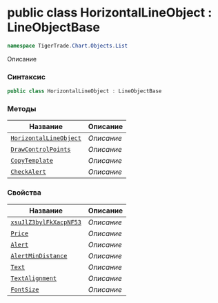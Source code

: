 
# public class HorizontalLineObject : LineObjectBase
```csharp
namespace TigerTrade.Chart.Objects.List
```



Описание

### Синтаксис
```csharp
public class HorizontalLineObject : LineObjectBase
```


### Методы
| Название | Описание |
| --- | --- |
| [`HorizontalLineObject`](./HorizontalLineObject.cs/Методы/HorizontalLineObject.md) | *Описание* |
| [`DrawControlPoints`](./HorizontalLineObject.cs/Методы/DrawControlPoints.md) | *Описание* |
| [`CopyTemplate`](./HorizontalLineObject.cs/Методы/CopyTemplate.md) | *Описание* |
| [`CheckAlert`](./HorizontalLineObject.cs/Методы/CheckAlert.md) | *Описание* |

### Свойства
| Название | Описание |
| --- | --- |
| [`xsuJlZ3bylFkXacpNF53`](./HorizontalLineObject.cs/Свойства/xsuJlZ3bylFkXacpNF53.md) | *Описание* |
| [`Price`](./HorizontalLineObject.cs/Свойства/Price.md) | *Описание* |
| [`Alert`](./HorizontalLineObject.cs/Свойства/Alert.md) | *Описание* |
| [`AlertMinDistance`](./HorizontalLineObject.cs/Свойства/AlertMinDistance.md) | *Описание* |
| [`Text`](./HorizontalLineObject.cs/Свойства/Text.md) | *Описание* |
| [`TextAlignment`](./HorizontalLineObject.cs/Свойства/TextAlignment.md) | *Описание* |
| [`FontSize`](./HorizontalLineObject.cs/Свойства/FontSize.md) | *Описание* |



